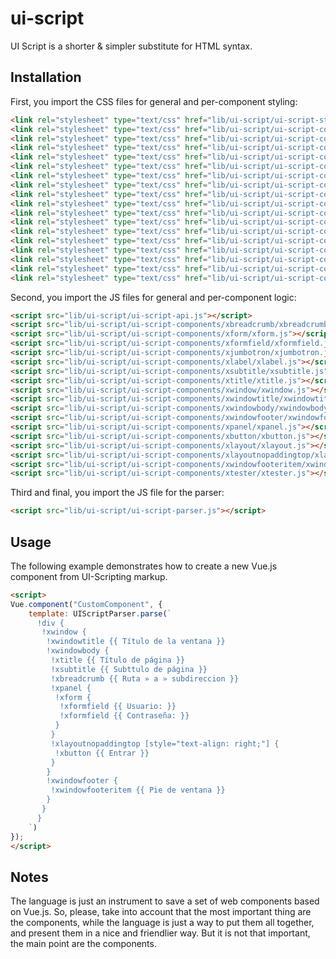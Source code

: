 # ui-script

UI Script is a shorter & simpler substitute for HTML syntax.

## Installation


First, you import the CSS files for general and per-component styling:

```html
<link rel="stylesheet" type="text/css" href="lib/ui-script/ui-script-styles.css" />
<link rel="stylesheet" type="text/css" href="lib/ui-script/ui-script-components/xbreadcrumb/xbreadcrumb.css" />
<link rel="stylesheet" type="text/css" href="lib/ui-script/ui-script-components/xform/xform.css" />
<link rel="stylesheet" type="text/css" href="lib/ui-script/ui-script-components/xformfield/xformfield.css" />
<link rel="stylesheet" type="text/css" href="lib/ui-script/ui-script-components/xjumbotron/xjumbotron.css" />
<link rel="stylesheet" type="text/css" href="lib/ui-script/ui-script-components/xlabel/xlabel.css" />
<link rel="stylesheet" type="text/css" href="lib/ui-script/ui-script-components/xsubtitle/xsubtitle.css" />
<link rel="stylesheet" type="text/css" href="lib/ui-script/ui-script-components/xtitle/xtitle.css" />
<link rel="stylesheet" type="text/css" href="lib/ui-script/ui-script-components/xwindow/xwindow.css" />
<link rel="stylesheet" type="text/css" href="lib/ui-script/ui-script-components/xwindowtitle/xwindowtitle.css" />
<link rel="stylesheet" type="text/css" href="lib/ui-script/ui-script-components/xwindowbody/xwindowbody.css" />
<link rel="stylesheet" type="text/css" href="lib/ui-script/ui-script-components/xwindowfooter/xwindowfooter.css" />
<link rel="stylesheet" type="text/css" href="lib/ui-script/ui-script-components/xpanel/xpanel.css" />
<link rel="stylesheet" type="text/css" href="lib/ui-script/ui-script-components/xbutton/xbutton.css" />
<link rel="stylesheet" type="text/css" href="lib/ui-script/ui-script-components/xlayout/xlayout.css" />
<link rel="stylesheet" type="text/css" href="lib/ui-script/ui-script-components/xlayoutnopaddingtop/xlayoutnopaddingtop.css" />
<link rel="stylesheet" type="text/css" href="lib/ui-script/ui-script-components/xwindowfooteritem/xwindowfooteritem.css" />
<link rel="stylesheet" type="text/css" href="lib/ui-script/ui-script-components/xtester/xtester.css" />
```

Second, you import the JS files for general and per-component logic:

```html
<script src="lib/ui-script/ui-script-api.js"></script>
<script src="lib/ui-script/ui-script-components/xbreadcrumb/xbreadcrumb.js"></script>
<script src="lib/ui-script/ui-script-components/xform/xform.js"></script>
<script src="lib/ui-script/ui-script-components/xformfield/xformfield.js"></script>
<script src="lib/ui-script/ui-script-components/xjumbotron/xjumbotron.js"></script>
<script src="lib/ui-script/ui-script-components/xlabel/xlabel.js"></script>
<script src="lib/ui-script/ui-script-components/xsubtitle/xsubtitle.js"></script>
<script src="lib/ui-script/ui-script-components/xtitle/xtitle.js"></script>
<script src="lib/ui-script/ui-script-components/xwindow/xwindow.js"></script>
<script src="lib/ui-script/ui-script-components/xwindowtitle/xwindowtitle.js"></script>
<script src="lib/ui-script/ui-script-components/xwindowbody/xwindowbody.js"></script>
<script src="lib/ui-script/ui-script-components/xwindowfooter/xwindowfooter.js"></script>
<script src="lib/ui-script/ui-script-components/xpanel/xpanel.js"></script>
<script src="lib/ui-script/ui-script-components/xbutton/xbutton.js"></script>
<script src="lib/ui-script/ui-script-components/xlayout/xlayout.js"></script>
<script src="lib/ui-script/ui-script-components/xlayoutnopaddingtop/xlayoutnopaddingtop.js"></script>
<script src="lib/ui-script/ui-script-components/xwindowfooteritem/xwindowfooteritem.js"></script>
<script src="lib/ui-script/ui-script-components/xtester/xtester.js"></script>
```

Third and final, you import the JS file for the parser:

```html
<script src="lib/ui-script/ui-script-parser.js"></script>
```

## Usage

The following example demonstrates how to create a new Vue.js component from UI-Scripting markup.

```html
<script>
Vue.component("CustomComponent", {
    template: UIScriptParser.parse(`
      !div {
       !xwindow {
        !xwindowtitle {{ Título de la ventana }}
        !xwindowbody {
         !xtitle {{ Título de página }}
         !xsubtitle {{ Subttulo de página }}
         !xbreadcrumb {{ Ruta » a » subdireccion }}
         !xpanel {
          !xform {
           !xformfield {{ Usuario: }}
           !xformfield {{ Contraseña: }}
          }
         }
         !xlayoutnopaddingtop [style="text-align: right;"] {
          !xbutton {{ Entrar }}
         }
        }
        !xwindowfooter {
         !xwindowfooteritem {{ Pie de ventana }}
        }
       }
      }
    `)
});
</script>
```

## Notes

The language is just an instrument to save a set of web components based on Vue.js. So, please, take into account that the most important thing are the components, while the language is just a way to put them all together, and present them in a nice and friendlier way. But it is not that important, the main point are the components.